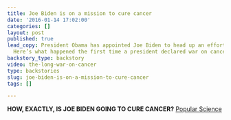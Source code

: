 ```yaml
---
title: Joe Biden is on a mission to cure cancer
date: '2016-01-14 17:02:00'
categories: []
layout: post
published: true
lead_copy: President Obama has appointed Joe Biden to head up an effort to cure cancer.
  Here’s what happened the first time a president declared war on cancer.
backstory_type: backstory
video: the-long-war-on-cancer
type: backstories
slug: joe-biden-is-on-a-mission-to-cure-cancer
tags: []

---
```

**HOW, EXACTLY, IS JOE BIDEN GOING TO CURE CANCER?**
[Popular Science ](http://www.popsci.com/how-exactly-is-joe-biden-going-to-cure-cancer)

